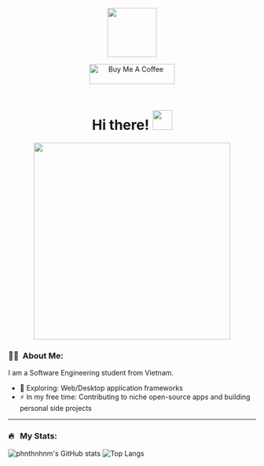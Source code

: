 <p align="center"><img src="https://i.giphy.com/media/v1.Y2lkPTc5MGI3NjExbW8zcGV1aWx1NjFqMXY1d3BrdDdlbDJraDNrMGV2OWQzaGIzM2dwdCZlcD12MV9pbnRlcm5hbF9naWZfYnlfaWQmY3Q9dHM/Uaxj062PavgqZRhVkS/giphy.gif" width="100"/></p>

<p align="center"><a href="https://www.buymeacoffee.com/phnthnhnm" target="_blank"><img src="https://cdn.buymeacoffee.com/buttons/default-orange.png" alt="Buy Me A Coffee" height="41" width="174"></a></p>

<p align="center"><img src="https://komarev.com/ghpvc/?username=phnthnhnm&style=flat-square&color=blue" alt=""></p>

<h1 align="center">Hi there! <img src="https://i.giphy.com/media/v1.Y2lkPTc5MGI3NjExeHBtY3FkbzB1ZWxlNWF1bG45ejQ2M3ZlNWI4bDA4NDhneXUwd3Y5ciZlcD12MV9pbnRlcm5hbF9naWZfYnlfaWQmY3Q9cw/hvRJCLFzcasrR4ia7z/giphy.gif" width="40"></h1>

<p align="center"><img src="https://i.giphy.com/media/v1.Y2lkPTc5MGI3NjExbnJseHJ6cW5nejVjazVlaW5tNGtwcnMzdHh4YnlpaWp0enUyMjI5diZlcD12MV9pbnRlcm5hbF9naWZfYnlfaWQmY3Q9cw/Zebztgv7jmkoLe1DoY/giphy.gif" width="400" height="400"  /></p>

### :man_technologist: &nbsp;About Me:

I am a Software Engineering student from Vietnam.

- 🌱 Exploring: Web/Desktop application frameworks
- ⚡ In my free time: Contributing to niche open-source apps and building personal side projects

---

### 🔥 &nbsp; My Stats:

![phnthnhnm's GitHub stats](https://github-readme-stats-phi-olive-19.vercel.app/api?username=phnthnhnm&show_icons=true&hide_title=true&show=reviews,discussions_started,discussions_answered,prs_merged,prs_merged_percentage&theme=catppuccin_mocha&rank_icon=github)
![Top Langs](https://github-readme-stats-phi-olive-19.vercel.app/api/top-langs/?username=phnthnhnm&layout=compact&theme=catppuccin_mocha)
